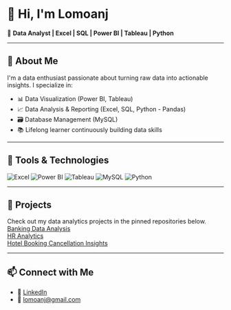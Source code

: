 # 👋 Hi, I'm Lomoanj

🎯 **Data Analyst | Excel | SQL | Power BI | Tableau | Python**

---

## 🧠 About Me
I'm a data enthusiast passionate about turning raw data into actionable insights. I specialize in:

- 📊 Data Visualization (Power BI, Tableau)  
- 📈 Data Analysis & Reporting (Excel, SQL, Python - Pandas)  
- 🗃️ Database Management (MySQL)  
- 📚 Lifelong learner continuously building data skills  

---

## 🔧 Tools & Technologies
![Excel](https://img.shields.io/badge/-Excel-217346?style=flat-square&logo=microsoft-excel&logoColor=white)
![Power BI](https://img.shields.io/badge/-Power%20BI-F2C811?style=flat-square&logo=power-bi&logoColor=black)
![Tableau](https://img.shields.io/badge/-Tableau-E97627?style=flat-square&logo=tableau&logoColor=white)
![MySQL](https://img.shields.io/badge/-MySQL-4479A1?style=flat-square&logo=mysql&logoColor=white)
![Python](https://img.shields.io/badge/-Python-3776AB?style=flat-square&logo=python&logoColor=white)

---

## 📂 Projects
Check out my data analytics projects in the pinned repositories below.  
[Banking Data Analysis](https://github.com/Lomoanj/Banking-Data-Analysis.git)   
[HR Analytics](https://github.com/Lomoanj/HR-Analytics)  
[Hotel Booking Cancellation Insights](https://github.com/Lomoanj/Hotel-Cancellation-Insights) 

---

## 📫 Connect with Me
- 🔗 [LinkedIn](https://www.linkedin.com/in/lomoanj/)
- 📧 [lomoanj@gmail.com](mailto:lomoanj@gmail.com)
